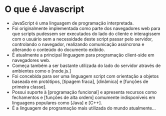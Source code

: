 # O que é Javascript
- JavaScript é uma linguagem de programação interpretada.
- Foi originalmente implementada como parte dos navegadores web para que scripts pudessem ser
executados do lado do cliente e interagissem com o usuário sem a necessidade deste script
passar pelo servidor, controlando o navegador, realizando comunicação assíncrona e
alterando o conteúdo do documento exibido.
- É atualmente a principal linguagem para programação client-side em navegadores web.
- Começa também a ser bastante utilizada do lado do servidor através de ambientes como o
[node.js.]
- Foi concebida para ser uma linguagem script com orientação a objetos baseada
em protótipos, [tipagem fraca], [dinâmica] e [funções de primeira classe].
- Possui suporte à [programação funcional] e apresenta recursos como fechamentos e [funções de alta ordem]
comumente indisponíveis em linguagens populares como [Java] e [C++].
- É a linguagem de programação mais utilizada do mundo atualmente...

